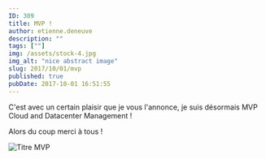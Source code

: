 ```yaml
---
ID: 309
title: MVP !
author: etienne.deneuve
description: ""
tags: [""]
img: /assets/stock-4.jpg
img_alt: "nice abstract image"
slug: 2017/10/01/mvp
published: true
pubDate: 2017-10-01 16:51:55
---
```


C'est avec un certain plaisir que je vous l'annonce, je suis désormais MVP Cloud and Datacenter Management !

Alors du coup merci à tous !

![Titre MVP](https://etienne.deneuve.xyz/assets/2017/10/MVP.png)
